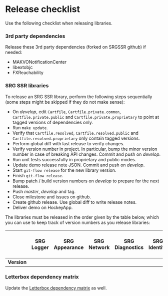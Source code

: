 # Release checklist

Use the following checklist when releasing libraries.

### 3rd party dependencies

Release these 3rd party dependencies (forked on SRGSSR github) if needed:

- MAKVONotificationCenter
- libextobjc
- FXReachability

### SRG SSR libraries

To release an SRG SSR library, perform the following steps sequentially (some steps might be skipped if they do not make sense):

- On _develop_, edit `Cartfile`, `Cartfile.private.common`, `Cartfile.private.public` and `Cartfile.private.proprietary` to point at tagged versions of dependencies only.
- Run `make update`.
- Verify that `Cartfile.resolved`, `Cartfile.resolved.public` and `Cartfile.resolved.proprietary` only contain tagged versions.
- Perform global diff with last release to verify changes.
- Verify version number in project. In particular, bump the minor version number in case of breaking API changes. Commit and push on _develop_.
- Run unit tests successfully in proprietary and public modes.
- Update demo release note JSON. Commit and push on _develop_.
- Start `git-flow release` for the new library version.
- Finish `git-flow release`.
- Bump patch / build version numbers on _develop_ to prepare for the next release.
- Push _master_, _develop_ and tag.
- Close milestone and issues on github.
- Create github release. Use global diff to write release notes.
- Deliver demo on HockeyApp.

The libraries must be released in the order given by the table below, which you can use to keep track of version numbers as you release libraries:

|| SRG Logger | SRG Appearance | SRG Network | SRG Diagnostics | SRG Identity | SRG Media Player | SRG Data Provider | SRG Identity | SRG Content Protection | SRG Content Protection Fake | SRG Analytics | SRG Letterbox | SRG User Data |
|:--:|:--:|:--:|:--:|:--:|:--:|:--:|:--:|:--:|:--:|:--:|:--:|:--:|:--:|
| **Version** ||||||||||||||


### Letterbox dependency matrix

Update the [Letterbox dependency matrix](https://github.com/SRGSSR/srgletterbox-ios/wiki/Version-matrix) as well.